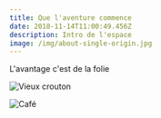 ```yaml
---
title: Que l'aventure commence
date: 2018-11-14T11:00:49.456Z
description: Intro de l'espace
image: /img/about-single-origin.jpg
---
```

L'avantage c'est de la folie


![Vieux crouton](/img/about-direct-sourcing.jpg)

![Café](/img/about-jumbotron.jpg)
